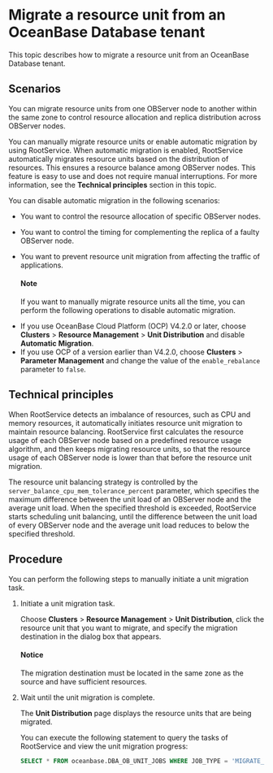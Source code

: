 # Migrate a resource unit from an OceanBase Database tenant

This topic describes how to migrate a resource unit from an OceanBase Database tenant.

## Scenarios

You can migrate resource units from one OBServer node to another within the same zone to control resource allocation and replica distribution across OBServer nodes.

You can manually migrate resource units or enable automatic migration by using RootService. When automatic migration is enabled, RootService automatically migrates resource units based on the distribution of resources. This ensures a resource balance among OBServer nodes. This feature is easy to use and does not require manual interruptions. For more information, see the **Technical principles** section in this topic.

You can disable automatic migration in the following scenarios:

* You want to control the resource allocation of specific OBServer nodes.
* You want to control the timing for complementing the replica of a faulty OBServer node.
* You want to prevent resource unit migration from affecting the traffic of applications.

    <main id="notice" type='explain'>
    <h4>Note</h4>
    <p>If you want to manually migrate resource units all the time, you can perform the following operations to disable automatic migration.<li>If you use OceanBase Cloud Platform (OCP) V4.2.0 or later, choose <b>Clusters</b> > <b>Resource Management</b> > <b>Unit Distribution</b> and disable <b>Automatic Migration</b>. </li><li>If you use OCP of a version earlier than V4.2.0, choose <b>Clusters</b> > <b>Parameter Management</b> and change the value of the <code>enable_rebalance</code> parameter to <code>false</code>. </li></p>
    </main>

## Technical principles

When RootService detects an imbalance of resources, such as CPU and memory resources, it automatically initiates resource unit migration to maintain resource balancing.  RootService first calculates the resource usage of each OBServer node based on a predefined resource usage algorithm, and then keeps migrating resource units, so that the resource usage of each OBServer node is lower than that before the resource unit migration.

The resource unit balancing strategy is controlled by the `server_balance_cpu_mem_tolerance_percent` parameter, which specifies the maximum difference between the unit load of an OBServer node and the average unit load. When the specified threshold is exceeded, RootService starts scheduling unit balancing, until the difference between the unit load of every OBServer node and the average unit load reduces to below the specified threshold.

## Procedure

You can perform the following steps to manually initiate a unit migration task.

1. Initiate a unit migration task.

   Choose **Clusters** > **Resource Management** > **Unit Distribution**, click the resource unit that you want to migrate, and specify the migration destination in the dialog box that appears.

    <main id="notice" type='notice'>
    <h4>Notice</h4>
    <p>The migration destination must be located in the same zone as the source and have sufficient resources. </p>
    </main>

2. Wait until the unit migration is complete.

   The **Unit Distribution** page displays the resource units that are being migrated.

   You can execute the following statement to query the tasks of RootService and view the unit migration progress:

   ```SQL
   SELECT * FROM oceanbase.DBA_OB_UNIT_JOBS WHERE JOB_TYPE = 'MIGRATE_UNIT';
   ```
